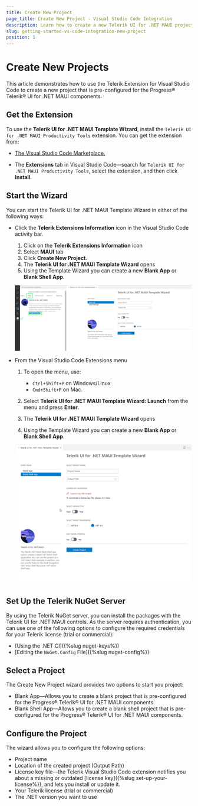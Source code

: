 ```yaml
---
title: Create New Project
page_title: Create New Project - Visual Studio Code Integration
description: Learn how to create a new Telerik UI for .NET MAUI project with our Visual Studio Code Templates.
slug: getting-started-vs-code-integration-new-project
position: 1
---
```


# Create New Projects

This article demonstrates how to use the Telerik Extension for Visual Studio Code to create a new project that is pre-configured for the Progress&reg; Telerik&reg; UI for .NET MAUI components.

## Get the Extension

To use the **Telerik UI for .NET MAUI Template Wizard**, install the `Telerik UI for .NET MAUI Productivity Tools` extension. You can get the extension from:

* <a href="https://marketplace.visualstudio.com/items?itemName=TelerikInc.telerik-maui-productivity-tools" target="_blank">The Visual Studio Code Marketplace.</a>

* The **Extensions** tab in Visual Studio Code&mdash;search for `Telerik UI for .NET MAUI Productivity Tools`, select the extension, and then click **Install**.

## Start the Wizard

You can start the Telerik UI for .NET MAUI Template Wizard in either of the following ways:

* Click the **Telerik Extensions Information** icon in the Visual Studio Code activity bar.

    1. Click on the **Telerik Extensions Information** icon
    1. Select **MAUI** tab
    1. Click **Create New Project**.
    1. The **Telerik UI for .NET MAUI Template Wizard** opens
    1. Using the Template Wizard you can create a new **Blank App** or **Blank Shell App**.

    ![Telerik UI for .NET MAUI VS Code Extension](images/telerik-vs-code-extension.png)

* From the Visual Studio Code Extensions menu

    1. To open the menu, use:
        - `Ctrl+Shift+P` on Windows/Linux
        - `Cmd+Shift+P` on Mac.

    1. Select **Telerik UI for .NET MAUI Template Wizard: Launch** from the menu and press **Enter**. 
    1. The **Telerik UI for .NET MAUI Template Wizard** opens
    1. Using the Template Wizard you can create a new **Blank App** or **Blank Shell App**.

    ![Telerik UI for .NET MAUI VS Code snippets](images/MauiTemplateWizard.gif)

## Set Up the Telerik NuGet Server

By using the Telerik NuGet server, you can install the packages with the Telerik UI for .NET MAUI controls. As the server requires authentication, you can use one of the following options to configure the required credentials for your Telerik license (trial or commercial):

* [Using the .NET CI]({%slug nuget-keys%})
* [Editing the `NuGet.Config` File]({%slug nuget-config%})

## Select a Project

The Create New Project wizard provides two options to start you project:

 -  Blank App&mdash;Allows you to create a blank project that is pre-configured for the Progress® Telerik® UI for .NET MAUI components.
 -  Blank Shell App&mdash;Allows you to create a blank shell project that is pre-configured for the Progress® Telerik® UI for .NET MAUI components.

## Configure the Project

The wizard allows you to configure the following options:

  - Project name
  - Location of the created project (Output Path)
  - License key file&mdash;the Telerik Visual Studio Code extension notifies you about a missing or outdated [license key]({%slug set-up-your-license%}), and lets you install or update it.
  - Your Telerik license (trial or commercial)
  - The .NET version you want to use